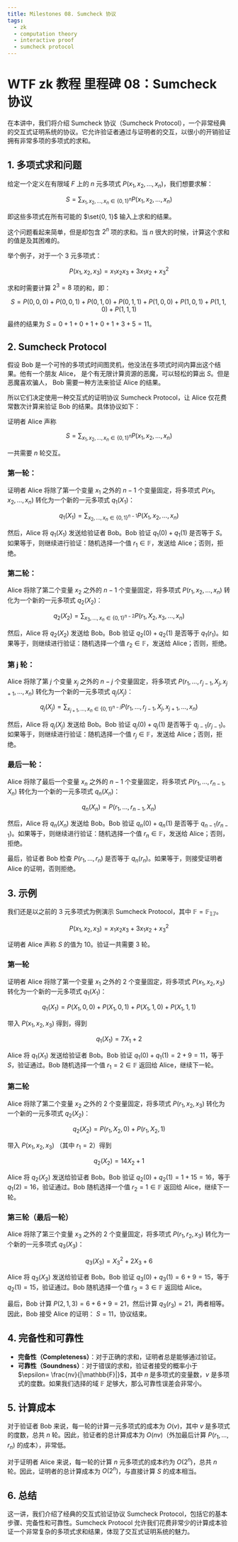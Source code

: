 ```yaml
---
title: Milestones 08. Sumcheck 协议
tags:
  - zk
  - computation theory
  - interactive proof
  - sumcheck protocol
---
```


# WTF zk 教程 里程碑 08：Sumcheck 协议

在本讲中，我们将介绍 Sumcheck 协议（Sumcheck Protocol），一个非常经典的交互式证明系统的协议。它允许验证者通过与证明者的交互，以很小的开销验证拥有非常多项的多项式的求和。

## 1. 多项式求和问题

给定一个定义在有限域 $F$ 上的 $n$ 元多项式 $P(x_1, x_2, \dots, x_n)$，我们想要求解：

$$
S = \sum_{x_1, x_2, ..., x_n \in \{0,1\}^n}  P(x_1, x_2, \dots, x_n)
$$

即这些多项式在所有可能的 $\set{0, 1}$ 输入上求和的结果。

这个问题看起来简单，但是却包含 $2^n$ 项的求和。当 $n$ 很大的时候，计算这个求和的值是及其困难的。

举个例子，对于一个 3 元多项式：

$$
P(x_1, x_2, x_3) = x_1 x_2 x_3 + 3 x_1 x_2 + x_3^2
$$

求和时需要计算 $2^3 = 8$ 项的和，即：

$$
S = P(0,0,0) + P(0,0,1) + P(0,1,0) + P(0,1,1) + P(1,0,0) + P(1,0,1) + P(1,1,0) + P(1,1,1)
$$

最终的结果为 $S = 0 + 1 + 0 + 1 + 0 + 1 + 3 + 5 = 11$。

## 2. Sumcheck Protocol

假设 Bob 是一个可怜的多项式时间图灵机，他没法在多项式时间内算出这个结果。他有一个朋友 Alice， 是个有无限计算资源的恶魔，可以轻松的算出 $S$。但是恶魔喜欢骗人， Bob 需要一种方法来验证 Alice 的结果。

所以它们决定使用一种交互式的证明协议 Sumcheck Protocol，让 Alice 仅花费常数次计算来验证 Bob 的结果。具体协议如下：

证明者 Alice 声称 

$$
S = \sum_{x_1, x_2, ..., x_n \in \{0,1\}^n}  P(x_1, x_2, \dots, x_n)
$$

一共需要 $n$ 轮交互。

### 第一轮：

证明者 Alice 将除了第一个变量 $x_1$ 之外的 $n-1$ 个变量固定，将多项式 $P(x_1, x_2, \dots, x_n)$ 转化为一个新的一元多项式 $q_1(X_1)$：

$$
q_1(X_1) = \sum_{x_2, \dots, x_n \in \{0,1\}^{n-1}} P(X_1, x_2, \dots, x_n)
$$

然后，Alice 将 $q_1(X_1)$ 发送给验证者 Bob。Bob 验证 $q_1(0) + q_1(1)$ 是否等于 $S$。如果等于，则继续进行验证：随机选择一个值 $r_1 \in \mathbb{F}$，发送给 Alice；否则，拒绝。

### 第二轮：

Alice 将除了第二个变量 $x_2$ 之外的 $n-1$ 个变量固定，将多项式 $P(r_1, x_2, \dots, x_n)$ 转化为一个新的一元多项式 $q_2(X_2)$：

$$
q_2(X_2) = \sum_{x_3, \dots, x_n \in \{0,1\}^{n-2}} P(r_1, X_2, x_3, \dots, x_n)
$$

然后，Alice 将 $q_2(X_2)$ 发送给 Bob。Bob 验证 $q_2(0) + q_2(1)$ 是否等于 $q_1(r_1)$。如果等于，则继续进行验证：随机选择一个值 $r_2 \in \mathbb{F}$，发送给 Alice；否则，拒绝。

### 第 j 轮：

Alice 将除了第 $j$ 个变量 $x_j$ 之外的 $n-j$ 个变量固定，将多项式 $P(r_1, \dots, r_{j-1}, X_j, x_{j+1}, \dots, x_n)$ 转化为一个新的一元多项式 $q_j(X_j)$：

$$
q_j(X_j) = \sum_{x_{j+1}, \dots, x_n \in \{0,1\}^{n-j}} P(r_1, \dots, r_{j-1}, X_j, x_{j+1}, \dots, x_n)
$$

然后，Alice 将 $q_j(X_j)$ 发送给 Bob。Bob 验证 $q_j(0) + q_j(1)$ 是否等于 $q_{j-1}(r_{j-1})$。如果等于，则继续进行验证：随机选择一个值 $r_j \in \mathbb{F}$，发送给 Alice；否则，拒绝。

### 最后一轮：

Alice 将除了最后一个变量 $x_n$ 之外的 $n-1$ 个变量固定，将多项式 $P(r_1, \dots, r_{n-1}, X_n)$ 转化为一个新的一元多项式 $q_n(X_n)$：

$$
q_n(X_n) = P(r_1, \dots, r_{n-1}, X_n)
$$

然后，Alice 将 $q_n(X_n)$ 发送给 Bob。Bob 验证 $q_n(0) + q_n(1)$ 是否等于 $q_{n-1}(r_{n-1})$。如果等于，则继续进行验证：随机选择一个值 $r_n \in \mathbb{F}$，发送给 Alice；否则，拒绝。

最后，验证者 Bob 检查 $P(r_1, \dots, r_n)$ 是否等于 $q_n(r_n)$。如果等于，则接受证明者 Alice 的证明，否则拒绝。

## 3. 示例

我们还是以之前的 3 元多项式为例演示 Sumcheck Protocol，其中 $\mathbb{F} = \mathbb{F_{17}}$。

$$
P(x_1, x_2, x_3) = x_1 x_2 x_3 + 3 x_1 x_2 + x_3^2
$$

证明者 Alice 声称 $S$ 的值为 10。验证一共需要 3 轮。

### 第一轮

证明者 Alice 将除了第一个变量 $x_1$ 之外的 $2$ 个变量固定，将多项式 $P(x_1, x_2, x_3)$ 转化为一个新的一元多项式 $q_1(X_1)$：

$$
q_1(X_1) = P(X_1, 0, 0) + P(X_1, 0, 1) + P(X_1, 1, 0) + P(X_1, 1, 1)
$$

带入 $P(x_1, x_2, x_3)$ 得到，得到 

$$
q_1(X_1) = 7 X_1 + 2
$$

Alice 将 $q_1(X_1)$ 发送给验证者 Bob。Bob 验证 $q_1(0) + q_1(1) = 2+ 9 = 11$，等于 $S$，验证通过。Bob 随机选择一个值 $r_1 = 2 \in \mathbb{F}$ 返回给 Alice，继续下一轮。

### 第二轮

Alice 将除了第二个变量 $x_2$ 之外的 $2$ 个变量固定，将多项式 $P(r_1, x_2, x_3)$ 转化为一个新的一元多项式 $q_2(X_2)$：

$$
q_2(X_2) = P(r_1, X_2, 0) + P(r_1, X_2, 1)
$$

带入 $P(x_1, x_2, x_3)$ （其中 $r_1 = 2$）得到 

$$
q_2(X_2) = 14 X_2 + 1
$$

Alice 将 $q_2(X_2)$ 发送给验证者 Bob。Bob 验证 $q_2(0) + q_2(1) = 1 + 15 = 16$，等于 $q_1(2) = 16$，验证通过。Bob 随机选择一个值 $r_2 = 1 \in \mathbb{F}$ 返回给 Alice，继续下一轮。

### 第三轮（最后一轮）

Alice 将除了第三个变量 $x_3$ 之外的 $2$ 个变量固定，将多项式 $P(r_1, r_2, x_3)$ 转化为一个新的一元多项式 $q_3(X_3)$：

$$
q_3(X_3) = X_3^2 + 2X_3 +6
$$

Alice 将 $q_3(X_3)$ 发送给验证者 Bob。Bob 验证 $q_3(0) + q_3(1) = 6 + 9 = 15$，等于 $q_2(1) = 15$，验证通过。Bob 随机选择一个值 $r_3 = 3 \in \mathbb{F}$ 返回给 Alice。

最后，Bob 计算 $P(2,1,3) = 6 + 6 + 9 = 21$，然后计算 $q_3(r_3) = 21$，两者相等。因此，Bob 接受 Alice 的证明： $S = 11$，协议结束。

## 4. 完备性和可靠性

- **完备性（Completeness）**：对于正确的求和，证明者总是能够通过验证。
- **可靠性（Soundness）**：对于错误的求和，验证者接受的概率小于 $\epsilon=  \frac{nv}{|\mathbb{F}|}$，其中 $n$ 是多项式的变量数，$v$ 是多项式的度数。如果我们选择的域 $\mathbb{F}$ 足够大，那么可靠性误差会非常小。

## 5. 计算成本

对于验证者 Bob 来说，每一轮的计算一元多项式的成本为 $O(v)$，其中 $v$ 是多项式的度数，总共 $n$ 轮。因此，验证者的总计算成本为 $O(nv)$（外加最后计算 $P(r_1, \dots, r_n)$ 的成本），非常低。

对于证明者 Alice 来说，每一轮的计算 $n$ 元多项式的成本约为 $O(2^n)$，总共 $n$ 轮。因此，证明者的总计算成本为 $O(2^n)$，与直接计算 $S$ 的成本相当。

## 6. 总结

这一讲，我们介绍了经典的交互式验证协议 Sumcheck Protocol，包括它的基本步骤、完备性和可靠性。Sumcheck Protocol 允许我们花费非常少的计算成本验证一个非常复杂的多项式求和结果，体现了交互式证明系统的魅力。
